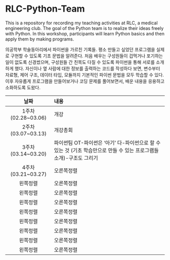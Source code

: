# RLC-Python-Team

This is a repository for recording my teaching activities at RLC, a medical engineering club. The goal of the Python team is to realize their ideas freely with Python. In this workshop, participants will learn Python basics and then apply them by making programs.

의공학부 학술동아리에서 파이썬을 가르친 기록들. 평소 만들고 싶었던 프로그램을 실제로 구현할 수 있도록 기초 문법을 알려준다. 처음 배우는 구성원들이 겁먹거나 포기하는 일이 없도록 신경썼으며, 구성원들 간 친목도 다질 수 있도록 파이썬을 통해 서로를 소개하게 했다. 자신이나 옆 사람에 대한 정보를 출력하는 코드를 작성하다 보면, 변수부터 자료형, 제어 구조, 데이터 타입, 모듈까지 기본적인 파이썬 문법을 모두 학습할 수 있다. 이후 자유롭게 프로그램을 만들어보거나 코딩 문제를 풀어보면서, 배운 내용을 응용하고 소화하도록 도왔다.

|날짜|내용|
|:---:|:---|
|1주차(02.28~03.06)|개강|
|2주차(03.07~03.13)|개강총회|
|3주차(03.14~03.20)|파이썬팀 OT-파이썬은 ‘아기’ 다-파이썬으로 할 수 있는 것 (기초 학습만으로 만들 수 있는 프로그램들 소개)-구조도 그리기|
|4주차(03.21~03.27)|오른쪽정렬|
|왼쪽정렬|오른쪽정렬|
|왼쪽정렬|오른쪽정렬|
|왼쪽정렬|오른쪽정렬|
|왼쪽정렬|오른쪽정렬|
|왼쪽정렬|오른쪽정렬|
|왼쪽정렬|오른쪽정렬|
|왼쪽정렬|오른쪽정렬|
|왼쪽정렬|오른쪽정렬|
